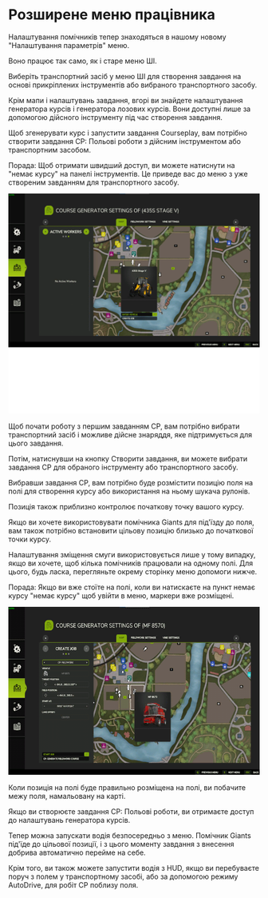 # Розширене меню працівника

  
  
Налаштування помічників тепер знаходяться в нашому новому "Налаштування  параметрів" меню.  
  
Воно працює так само, як і старе меню ШІ.  
  
Виберіть транспортний засіб у меню ШІ для створення завдання на основі прикріплених інструментів або вибраного транспортного засобу.  
  
Крім мапи і налаштувань завдання, вгорі ви знайдете налаштування генератора курсів і генератора лозових курсів. Вони доступні лише за допомогою дійсного інструменту під час створення завдання.  
  
Щоб згенерувати курс і запустити завдання Courseplay, вам потрібно створити завдання CP: Польові роботи з дійсним інструментом або транспортним засобом.  
  
Порада: Щоб отримати швидший доступ, ви можете натиснути на "немає курсу"  на панелі інструментів. Це приведе вас до меню з уже створеним завданням для транспортного засобу.  
  


![Image](../assets/images/startjobmenuhelp_0_0_1024_895.png)

  
  
Щоб почати роботу з першим завданням CP, вам потрібно вибрати транспортний засіб і можливе дійсне знаряддя, яке підтримується для цього завдання.  
  
Потім, натиснувши на кнопку Створити завдання, ви можете вибрати завдання CP для обраного інструменту або транспортного засобу.  
  


  
  
Вибравши завдання CP, вам потрібно буде розмістити позицію поля на полі для створення курсу або використання на ньому шукача рулонів.  
  
Позиція також приблизно контролює початкову точку вашого курсу.  
  
Якщо ви хочете використовувати помічника Giants для під'їзду до поля, вам також потрібно встановити цільову позицію близько до початкової точки курсу.  
  
Налаштування зміщення смуги використовується лише у тому випадку, якщо ви хочете, щоб кілька помічників працювали на одному полі. Для цього, будь ласка, перегляньте окрему сторінку меню допомоги нижче.  
  
Порада: Якщо ви вже стоїте на полі, коли ви натискаєте на пункт немає курсу "немає курсу" щоб увійти в меню, маркери вже розміщені.  
  


![Image](../assets/images/readyjobmenuhelp_0_0_765_510.png)

  
  
Коли позиція на полі буде правильно розміщена на полі, ви побачите межу поля, намальовану на карті.  
  
Якщо ви створюєте завдання CP: Польові роботи, ви отримаєте доступ до налаштувань генератора курсів.   
  


  
  
Тепер можна запускати водія безпосередньо з меню. Помічник Giants під'їде до цільової позиції, і з цього моменту завдання з внесення добрива автоматично перейме на себе.  
  
Крім того, ви також можете запустити водія з HUD, якщо ви перебуваєте поруч з полем у транспортному засобі, або за допомогою режиму AutoDrive, для робіт CP поблизу поля.  
  


